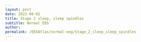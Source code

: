 ```yaml
---
layout: post
date: 2022-08-02 
title: Stage 2 sleep, sleep spindles 
subtitle: Normal EEG
author: 
permalink: /EEGAtlas/normal-eeg/Stage_2_sleep_sleep_spindles
---
```



